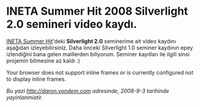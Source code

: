 # INETA Summer Hit 2008 Silverlight 2.0 semineri video kaydı.
[INETA Summer
Hit](http://daron.yondem.com/tr/post/7a13b13a-ce73-4ca0-b106-5da96c78a08c)'deki
**Silverlight 2.0** seminerime ait video kaydını aşağıdan
izleyebilirsiniz. Daha önceki Silverlight 1.0 seminer kaydının epey
izlendiğini bana gelen maillerden biliyorum. Seminer kayıtları ile
ilgili sinsi projemin bitmesine az kaldı :)

Your browser does not support inline frames or is currently configured
not to display inline frames.



*Bu yazi http://daron.yondem.com adresinde, 2008-9-3 tarihinde yayinlanmistir.*
